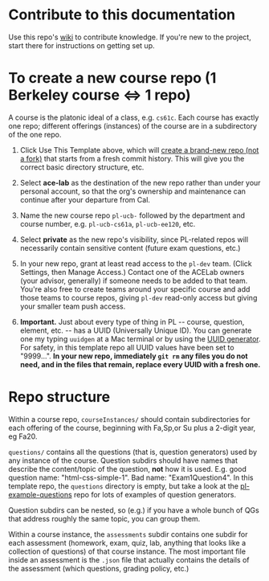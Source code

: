 # Contribute to this documentation

Use this repo's [wiki](https://github.com/ace-lab/pl-ucb-csxxx/wiki) 
to contribute knowledge.  If you're new to the project, start there
for instructions on getting set up.

# To create a new course repo (1 Berkeley course <=> 1 repo)

A course is the platonic ideal of a class, e.g. `cs61c`.  Each course
has exactly one repo; different offerings (instances) of the course
are in a subdirectory of the one repo.

1. Click Use This Template above, which will [create a brand-new repo (not a
fork)](https://help.github.com/en/github/creating-cloning-and-archiving-repositories/creating-a-repository-from-a-template)
that starts from a fresh commit history.
This will give you the correct basic directory
structure, etc.

2.  Select **ace-lab** as the destination of the new repo rather than under your personal
account, so that the org's ownership and maintenance can continue 
after your departure from Cal.

3. Name the new course repo `pl-ucb-` followed by the department and course number,
e.g. `pl-ucb-cs61a`, `pl-ucb-ee120`, etc.  

4. Select **private** as the new repo's visibility, since PL-related
repos will necessarily contain sensitive content (future 
exam questions, etc.)

5. In your new repo,  grant at least read access to the `pl-dev`
team. (Click Settings, then Manage Access.)
Contact one of the ACELab owners 
(your advisor, generally) if someone needs to be added to that team.
You're also free to create teams around your specific course and add
those teams to course repos, giving `pl-dev` read-only access but
giving your smaller team push access.

6. **Important.** Just about every type of thing in PL -- course, question, element,
etc. -- has a UUID (Universally Unique ID).  You can generate one my typing `uuidgen` at a Mac
terminal or by using the [UUID
generator](https://www.uuidgenerator.net).  For safety, in this
template repo all UUID values have been set to "9999...".  **In your new repo,
immediately `git rm` any files you do not need, and in the files that
remain, replace every UUID with a fresh one.**

# Repo structure

Within a course repo,
`courseInstances/` should contain subdirectories for each offering of
the course, beginning with Fa,Sp,or Su plus a 2-digit year, eg Fa20.

`questions/` contains all the questions (that is, question generators)
used by any instance of the course.  Question subdirs should have names that
describe the content/topic of the question, **not** how it is used.
E.g. good question name: "html-css-simple-1".  Bad name:
"Exam1Question4".  In this template repo, the `questions` directory is empty, but
take a look at the
[pl-example-questions](https://github.com/ace-lab/pl-example-questions)
repo for lots of examples of question generators.

Question subdirs can be nested, so (e.g.) if you have a whole bunch of
QGs that address roughly the same topic, you can group them.

Within a course instance, the `assessments` subdir contains one subdir
for each assessment (homework, exam, quiz, lab, anything that looks
like a collection of questions) of that course instance.  The most
important file inside an assessment is the `.json` file that actually
contains the details of the assessment (which questions, grading
policy, etc.)



